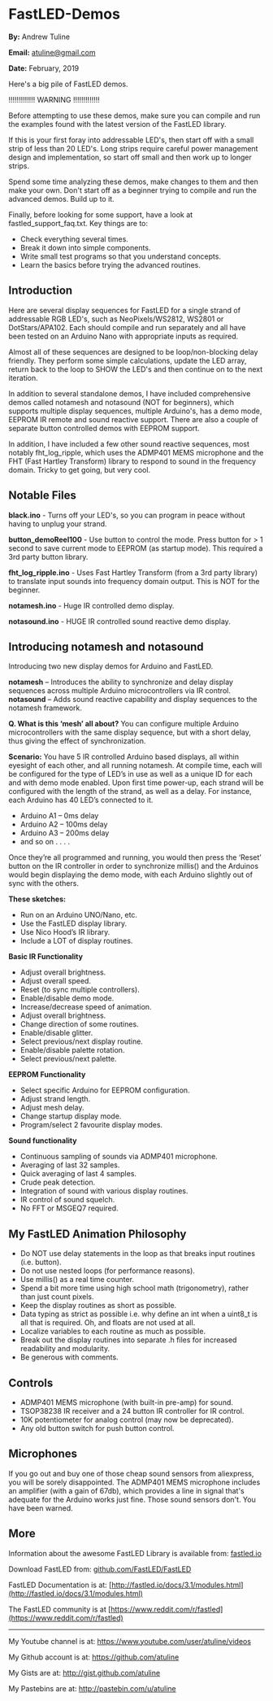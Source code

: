 # FastLED-Demos


**By:** Andrew Tuline

**Email:** atuline@gmail.com

**Date:** February, 2019


Here's a big pile of FastLED demos.


!!!!!!!!!!!!! WARNING !!!!!!!!!!!!!

Before attempting to use these demos, make sure you can compile and run the examples found with the latest version of the FastLED library.

If this is your first foray into addressable LED's, then start off with a small strip of less than 20 LED's. Long strips require careful power management design and implementation, so start off small and then work up to longer strips.

Spend some time analyzing these demos, make changes to them and then make your own. Don't start off as a beginner trying to compile and run the advanced demos. Build up to it.

Finally, before looking for some support, have a look at fastled_support_faq.txt. Key things are to:

- Check everything several times.
- Break it down into simple components.
- Write small test programs so that you understand concepts.
- Learn the basics before trying the advanced routines.


## Introduction

Here are several display sequences for FastLED for a single strand of addressable RGB LED's, such as NeoPixels/WS2812, WS2801 or DotStars/APA102. Each should compile and run separately and all have been tested on an Arduino Nano with appropriate inputs as required.

Almost all of these sequences are designed to be loop/non-blocking delay friendly. They perform some simple calculations, update the LED array, return back to the loop to SHOW the LED's and then continue on to the next iteration.

In addition to several standalone demos, I have included comprehensive demos called notamesh and notasound (NOT for beginners), which supports multiple display sequences, multiple Arduino's, has a demo mode, EEPROM IR remote and sound reactive support. There are also a couple of separate button controlled demos with EEPROM support.

In addition, I have included a few other sound reactive sequences, most notably fht_log_ripple, which uses the ADMP401 MEMS microphone and the FHT (Fast Hartley Transform) library to respond to sound in the frequency domain. Tricky to get going, but very cool.


## Notable Files

**black.ino** - Turns off your LED's, so you can program in peace without having to unplug your strand.

**button_demoReel100** - Use button to control the mode. Press button for > 1 second to save current mode to EEPROM (as startup mode). This required a 3rd party button library.

**fht_log_ripple.ino** - Uses Fast Hartley Transform (from a 3rd party library) to translate input sounds into frequency domain output. This is NOT for the beginner.

**notamesh.ino** - Huge IR controlled demo display.

**notasound.ino** - HUGE IR controlled sound reactive demo display.


## Introducing notamesh and notasound

Introducing two new display demos for Arduino and FastLED.

**notamesh** – Introduces the ability to synchronize and delay display sequences across multiple Arduino microcontrollers via IR control.
**notasound** – Adds sound reactive capability and display sequences to the notamesh framework.


**Q. What is this ‘mesh’ all about?**
You can configure multiple Arduino microcontrollers with the same display sequence, but with a short delay, thus giving the effect of synchronization.


**Scenario:**
You have 5 IR controlled Arduino based displays, all within eyesight of each other, and all running notamesh. At compile time, each will be configured for the type of LED’s in use as well as a unique ID for each and with demo mode enabled.
Upon first time power-up, each strand will be configured with the length of the strand, as well as a delay. For instance, each Arduino has 40 LED’s connected to it. 

- Arduino A1 – 0ms delay
- Arduino A2 – 100ms delay
- Arduino A3 – 200ms delay
- and so on . . . .


Once they’re all programmed and running, you would then press the ‘Reset’ button on the IR controller in order to synchronize millis() and the Arduinos would begin displaying the demo mode, with each Arduino slightly out of sync with the others.


**These sketches:**
- Run on an Arduino UNO/Nano, etc.
- Use the FastLED display library.
- Use Nico Hood’s IR library.
- Include a LOT of display routines.

**Basic IR Functionality**
- Adjust overall brightness.
- Adjust overall speed.
- Reset (to sync multiple controllers).
- Enable/disable demo mode.
- Increase/decrease speed of animation.
- Adjust overall brightness.
- Change direction of some routines.
- Enable/disable glitter.
- Select previous/next display routine.
- Enable/disable palette rotation.
- Select previous/next palette.

**EEPROM Functionality**
- Select specific Arduino for EEPROM configuration.
- Adjust strand length.
- Adjust mesh delay.
- Change startup display mode.
- Program/select 2 favourite display modes.

**Sound functionality**
- Continuous sampling of sounds via ADMP401 microphone.
- Averaging of last 32 samples.
- Quick averaging of last 4 samples.
- Crude peak detection.
- Integration of sound with various display routines.
- IR control of sound squelch.
- No FFT or MSGEQ7 required.


## My FastLED Animation Philosophy

- Do NOT use delay statements in the loop as that breaks input routines (i.e. button).
- Do not use nested loops (for performance reasons).
- Use millis() as a real time counter.
- Spend a bit more time using high school math (trigonometry), rather than just count pixels.
- Keep the display routines as short as possible.
- Data typing as strict as possible i.e. why define an int when a uint8_t is all that is required. Oh, and floats are not used at all.
- Localize variables to each routine as much as possible.
- Break out the display routines into separate .h files for increased readability and modularity.
- Be generous with comments.


## Controls

- ADMP401 MEMS microphone (with built-in pre-amp) for sound.
- TSOP38238 IR receiver and a 24 button IR controller for IR control.
- 10K potentiometer for analog control (may now be deprecated).
- Any old button switch for push button control.


## Microphones

If you go out and buy one of those cheap sound sensors from aliexpress, you will be sorely disappointed. The ADMP401 MEMS microphone includes an amplifier (with a gain of 67db), which provides a line in signal that's adequate for the Arduino works just fine. Those sound sensors don't. You have been warned.


## More

Information about the awesome FastLED Library is available from: [fastled.io](http://fastled.io/)

Download FastLED from: [github.com/FastLED/FastLED](https://github.com/FastLED/FastLED)

FastLED Documentation is at: [http://fastled.io/docs/3.1/modules.html](http://fastled.io/docs/3.1/modules.html)

The FastLED community is at [https://www.reddit.com/r/fastled](https://www.reddit.com/r/fastled)


-----------------------------------------------------------------------------------


My Youtube channel is at:               https://www.youtube.com/user/atuline/videos

My Github account is at:                https://github.com/atuline

My Gists are at:                        http://gist.github.com/atuline

My Pastebins are at:                    http://pastebin.com/u/atuline

